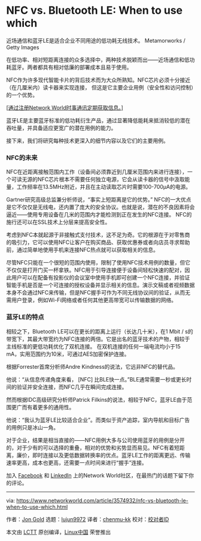 [#]: collector: (lujun9972)
[#]: translator: ( chenmu-kk )
[#]: reviewer: ( )
[#]: publisher: ( )
[#]: url: ( )
[#]: subject: (NFC vs. Bluetooth LE: When to use which)
[#]: via: (https://www.networkworld.com/article/3574932/nfc-vs-bluetooth-le-when-to-use-which.html)
[#]: author: (Jon Gold https://www.networkworld.com/author/Jon-Gold/)

NFC vs. Bluetooth LE: When to use which
======
近场通信和蓝牙LE是适合企业不同用途的低功耗无线技术。
Metamorworks / Getty Images

在低功率、相对短距离连接的众多选择中，两种技术脱颖而出——近场通信和低功耗蓝牙。两者都具有相对低廉的部署成本且易于使用。


NFC作为许多现代智能卡片的背后技术而为大众所熟知。NFC芯片必须十分接近（在几厘米内）读卡器来实现连接， 但这是它主要企业用例（安全性和访问控制）的一个优势。

[[通过注册Network World时事通讯定期获取信息。]][1]

蓝牙LE是主要蓝牙标准的低功耗衍生产品，通过显著降低能耗来抵消较低的潜在吞吐量，并具备适应更宽广的潜在用例的能力。

接下来，我们将研究每种技术更深入的细节内容以及它们的主要用例。

### NFC的未来

NFC在近距离接触范围内工作（设备间必须靠近到几厘米范围内来进行连接），一个可读无源的NFC芯片根本不需要任何独立电源，它会从读卡器的信号中汲取能量，工作频率在13.5MHz附近，并且在主动读取芯片时需要100-700µA的电源。

Gartner研究高级总监兼分析师说，“事实上短距离是它的优势。” NFC的一大优点是它不仅仅是无线电，还内置了庞大的安全协议。也就是说，潜在的不良因素将会逼近——使用专用设备在几米的范围内才能检测到正在发生的NFC连接。 NFC的施行还可以在SSL技术上分层来提高安全性。

考虑到NFC本就起源于非接触式支付技术，这不足为奇。它的根源在于对零售商的吸引力，它可以使用NFC让客户在购买商品、获取优惠券或者向店员寻求帮助前，通过简单地使用手机来连接NFC热点就可以获取相关的信息。

尽管NFC只能在一个很短的范围内使用，限制了使用NFC技术用例的数量，但它不仅仅是打开门买一杯拿铁。NFC用于引导连接便于设备间轻松快速的配对，因此用户可以在配备有投影仪的会议室中使用手机即可创建一个NFC连接，并验证智能手机是否是一个可连接的授权设备并显示相关的信息。演示文稿或者视频数据本身不会通过NFC来传输，但是NFC握手可作为不同无线协议间的验证，从而无需用户登录，例如Wi-Fi网络或者任何其他更高带宽可以传输数据的网络。


### 蓝牙LE的特点

相较之下，Bluetooth LE可以在更长的距离上运行（长达几十米），在1 Mbit / s的带宽下，其最大带宽约为NFC连接的两倍。它是出名的蓝牙技术的产物，相较于主线标准的更低功耗优化了双机连接。 在双机连接的任何一端电流均小于15 mA，实用范围约为10米，可通过AES加密保护连接。

根据Forrester首席分析师Andre Kindness的说法，它远非NFC的替代品。

他说：“从信息传递角度来看， [NFC] 比BLE快一点。”BLE通常需要一秒或更长时间的验证并安全连接，而NFC几乎在瞬间完成连接。

然而根据IDC高级研究分析师Patrick Filkins的说法，相较于NFC，蓝牙LE由于范围更广而有着更多的通用性。 

他说：“我认为蓝牙LE比较适合企业”。而类似于资产追踪，室内导航和目标广告的用例只是冰山一角。

对于企业，结果是相当直接的——NFC用例大多与公司使用蓝牙的用例是分开的，对于少有的可以选择的重叠，相对的优势和劣势显而易见。NFC有着短距离，廉价，即时连接以及更低数据转换率的优点。蓝牙LE工作的距离更远、传输速率更高，成本也更高，还需要一点时间来进行“握手”连接。

加入 [Facebook][2] 和 [LinkedIn][3] 上的Network World社区，在最热门的话题下留下你的评论。


--------------------------------------------------------------------------------

via: https://www.networkworld.com/article/3574932/nfc-vs-bluetooth-le-when-to-use-which.html

作者：[Jon Gold][a]
选题：[lujun9972][b]
译者：[chenmu-kk](https://github.com/译者ID)
校对：[校对者ID](https://github.com/校对者ID)

本文由 [LCTT](https://github.com/LCTT/TranslateProject) 原创编译，[Linux中国](https://linux.cn/) 荣誉推出

[a]: https://www.networkworld.com/author/Jon-Gold/
[b]: https://github.com/lujun9972
[1]: https://www.networkworld.com/newsletters/signup.html
[2]: https://www.facebook.com/NetworkWorld/
[3]: https://www.linkedin.com/company/network-world
